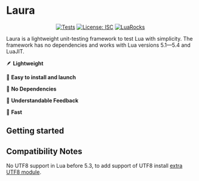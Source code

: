 # Laura

<p align="center">
<a href="https://github.com/dknight/laura/actions/workflows/tests.yml"><img src="https://github.com/dknight/laura/actions/workflows/tests.yml/badge.svg" alt="Tests"></a>
<a href="https://opensource.org/licenses/MIT"><img src="https://img.shields.io/badge/License-MIT-blue.svg" alt="License: ISC"></a>
<a href="https://luarocks.org/modules/dknight/laura"><img src="https://img.shields.io/luarocks/v/dknight/laura" alt="LuaRocks"></a>
</p>

Laura is a lightweight unit-testing framework to test Lua with simplicity.
The framework has no dependencies and works with Lua versions 5.1—5.4 and
LuaJIT.

🪶 **Lightweight**

🚀 **Easy to install and launch**

🚂 **No Dependencies**

🦉 **Understandable Feedback**

💫 **Fast**

## Getting started

## Compatibility Notes

No UTF8 support in Lua before 5.3, to add support of UTF8 install [extra UTF8 module](https://github.com/starwing/luautf8).
